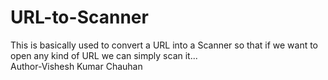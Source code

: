 # URL-to-Scanner
This is basically used to convert a URL into a Scanner so that if we want to open any kind of URL we can simply scan it...
<br>
Author-Vishesh Kumar Chauhan
